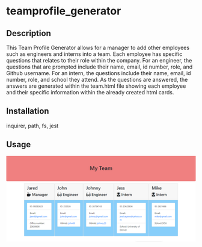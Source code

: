 # teamprofile_generator

## Description

This Team Profile Generator allows for a manager to add other employees such as engineers and interns into a team. Each employee has specific questions that relates to their role within the company. For an engineer, the questions that are prompted include their name, email, id number, role, and Github username. For an intern, the questions include their name, email, id number, role, and school they attend. As the questions are answered, the answers are generated within the team.html file showing each employee and their specific information within the already created html cards. 

## Installation

inquirer, path, fs, jest

## Usage

<img src="https://github.com/jessicaano92/teamprofile_generator/blob/main/images/img%201.png">